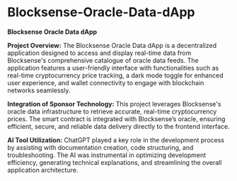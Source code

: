 # Blocksense-Oracle-Data-dApp

**Blocksense Oracle Data dApp**

**Project Overview:**
The Blocksense Oracle Data dApp is a decentralized application designed to access and display real-time data from Blocksense's comprehensive catalogue of oracle data feeds. The application features a user-friendly interface with functionalities such as real-time cryptocurrency price tracking, a dark mode toggle for enhanced user experience, and wallet connectivity to engage with blockchain networks seamlessly.

**Integration of Sponsor Technology:**
This project leverages Blocksense's oracle data infrastructure to retrieve accurate, real-time cryptocurrency prices. The smart contract is integrated with Blocksense’s oracle, ensuring efficient, secure, and reliable data delivery directly to the frontend interface.

**AI Tool Utilization:**
ChatGPT played a key role in the development process by assisting with documentation creation, code structuring, and troubleshooting. The AI was instrumental in optimizing development efficiency, generating technical explanations, and streamlining the overall application architecture.
